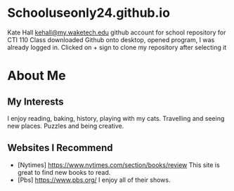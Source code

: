 # Schooluseonly24.github.io
Kate Hall kehall@my.waketech.edu
github account for school
repository for CTI 110 Class
downloaded Github onto desktop, opened program, I was already logged in. Clicked on + sign to clone my repository after selecting it

# About Me
## My Interests
I enjoy reading, baking, history, playing with my cats. Travelling and seeing new places. Puzzles and being creative.
## Websites I Recommend
- [Nytimes] https://www.nytimes.com/section/books/review This site is great to find new books to read.
- [Pbs] https://www.pbs.org/ I enjoy all of their shows.